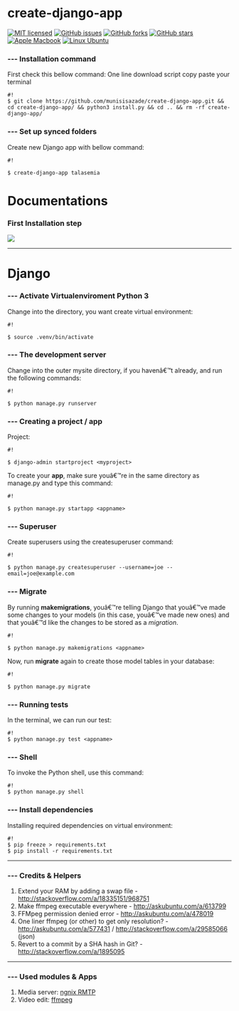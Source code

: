 # create-django-app #
 
[![MIT licensed](https://img.shields.io/badge/license-MIT-blue.svg)](https://raw.githubusercontent.com/munisisazade/create-django-app/master/LICENSE)
[![GitHub issues](https://img.shields.io/github/issues/munisisazade/create-django-app.svg)](https://github.com/munisisazade/create-django-app/issues)
[![GitHub forks](https://img.shields.io/github/forks/munisisazade/create-django-app.svg)](https://github.com/munisisazade/create-django-app/network)
[![GitHub stars](https://img.shields.io/github/stars/munisisazade/create-django-app.svg)](https://github.com/munisisazade/create-django-app/stargazers)
[![Apple Macbook](https://img.shields.io/badge/operation%20system-Macbook%20Pro-brightgreen.svg)](https://www.apple.com/lae/macos/mojave/)
[![Linux Ubuntu](https://img.shields.io/badge/operation%20system-Ubuntu%2016.04+-brightgreen.svg)](https://www.apple.com/lae/macos/mojave/)
### --- Installation command ###

First check this bellow command:
One line download script copy paste your terminal
```
#!
$ git clone https://github.com/munisisazade/create-django-app.git && cd create-django-app/ && python3 install.py && cd .. && rm -rf create-django-app/
```

### --- Set up synced folders ###
Create new Django app with bellow command:
```
#!

$ create-django-app talasemia
```

# Documentations #

### First Installation step ###
![](https://raw.githubusercontent.com/munisisazade/create-django-app/master/doc/img/installation.gif)

----------------------------------------------------------------------------------------------------------------------------------------------------------------
# Django #


### --- Activate Virtualenviroment Python 3 ###

Change into the directory, you want create virtual environment:
```
#!

$ source .venv/bin/activate
```

### --- The development server ###

Change into the outer mysite directory, if you havenâ€™t already, and run the following commands:
```
#!

$ python manage.py runserver
```

### --- Creating a project / app ###

Project: 
```
#!

$ django-admin startproject <myproject>
```
To create your **app**, make sure youâ€™re in the same directory as manage.py and type this command: 
```
#!

$ python manage.py startapp <appname>
```



### --- Superuser ###

Create superusers using the createsuperuser command:
```
#!

$ python manage.py createsuperuser --username=joe --email=joe@example.com
```



### --- Migrate ###

By running **makemigrations**, youâ€™re telling Django that youâ€™ve made some changes to your models (in this case, youâ€™ve made new ones) and that youâ€™d like the changes to be stored as a *migration*.


```
#!

$ python manage.py makemigrations <appname>
```

Now, run **migrate** again to create those model tables in your database:


```
#!

$ python manage.py migrate
```


### --- Running tests ###

In the terminal, we can run our test:
```
#!
$ python manage.py test <appname>
```






### --- Shell ###

To invoke the Python shell, use this command:
```
#!
$ python manage.py shell
```


### --- Install dependencies ###

Installing required dependencies on virtual environment:
```
#!
$ pip freeze > requirements.txt
$ pip install -r requirements.txt
```



----------------------------------------------------------------------------------------------------------------------------------------------------------------

### --- Credits & Helpers ###
1. Extend your RAM by adding a swap file - http://stackoverflow.com/a/18335151/968751
1. Make ffmpeg executable everywhere - http://askubuntu.com/a/613799
1. FFMpeg permission denied error - http://askubuntu.com/a/478019
1. One liner ffmpeg (or other) to get only resolution? - http://askubuntu.com/a/577431 / http://stackoverflow.com/a/29585066 (json)
1. Revert to a commit by a SHA hash in Git? - http://stackoverflow.com/a/1895095

----------------------------------------------------------------------------------------------------------------------------------------------------------------

### --- Used modules & Apps ###
1. Media server: [ngnix RMTP](https://github.com/arut/nginx-rtmp-module)
1. Video edit: [ffmpeg](https://trac.ffmpeg.org/wiki/CompilationGuide/Ubuntu)
